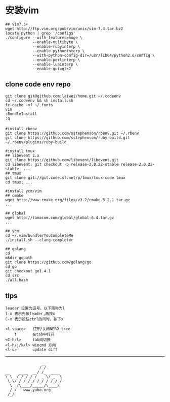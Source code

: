 # 安装vim


	## vim7.3+
	wget http://ftp.vim.org/pub/vim/unix/vim-7.4.tar.bz2
	locate python | grep '/config$'
	./configure --with-features=huge \
	            --enable-multibyte \
	            --enable-rubyinterp \
	            --enable-pythoninterp \
	            --with-python-config-dir=/usr/lib64/python2.6/config \
	            --enable-perlinterp \
	            --enable-luainterp \
	            --enable-gui=gtk2

## clone code env repo

    git clone git@github.com:laiwei/home.git ~/.codeenv
    cd ~/.codeenv && sh install.sh
    fc-cache -vf ~/.fonts
    vim
    :BundleInstall
    :q

####
	#install rbenv
    git clone https://github.com/sstephenson/rbenv.git ~/.rbenv
    git clone https://github.com/sstephenson/ruby-build.git ~/.rbenv/plugins/ruby-build

	#install tmux
	## libevent 2.x
	git clone https://github.com/libevent/libevent.git 
	cd libevent; git checkout -b release-2.0.22-stable release-2.0.22-stable; ...
	## tmux
	git clone git://git.code.sf.net/p/tmux/tmux-code tmux
	cd tmux; ...

	#install ycm/vim
	## cmake
	wget http://www.cmake.org/files/v3.2/cmake-3.2.1.tar.gz
	...

	## global 
	wget http://tamacom.com/global/global-6.4.tar.gz
	...

	## ycm
	cd ~/.vim/bundle/YouCompleteMe
	./install.sh --clang-completer

	## golang
	cd
	mkdir gopath
	git clone https://github.com/golang/go
	cd go
	git checkout go1.4.1
	cd src
	./all.bash

## tips        

	leader 设置为逗号，以下简称为l
	l-x 表示先按leader,再按x
	C-x 表示按住ctrl的同时，按下x

	<l-space>	打开/关闭NERD_tree
		t		在tab中打开
	<C-h/l>		tab间切换
	<l-h/j/k/l> wincmd 方向
	<l-u>		update diff


---
                    __
                   / /
    __    ____  __/ /_  ____ 
    \ \  / / / / /  _ \/ _  \
     \ \/ / /_/ / /_/ / /_/ /
      \  /\____/_____/\____/
      / /   www.yubo.org
     /_/

